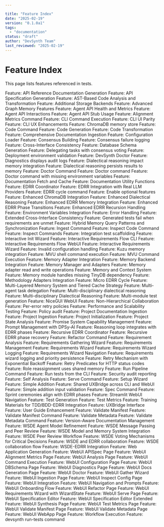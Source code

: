 ```yaml
---

title: "Feature Index"
date: "2025-02-19"
version: "0.1.0a1"
tags:
  - "documentation"
status: "draft"
author: "DevSynth Team"
last_reviewed: "2025-02-19"
---
```


# Feature Index

This page lists features referenced in tests.

Feature: API Reference Documentation Generation
Feature: API Specification Generation
Feature: AST-Based Code Analysis and Transformation
Feature: Additional Storage Backends
Feature: Advanced Graph Memory Features
Feature: Agent API Health and Metrics
Feature: Agent API Interactions
Feature: Agent API Stub Usage
Feature: Alignment Metrics Command
Feature: CLI Command Execution
Feature: CLI UI Parity
Feature: CLI UX Enhancements
Feature: ChromaDB memory store
Feature: Code Command
Feature: Code Generation
Feature: Code Transformation
Feature: Comprehensive Documentation Ingestion
Feature: Configuration Loader
Feature: Consensus Building
Feature: Consensus failure logging
Feature: Cross-Interface Consistency
Feature: Database Schema Generation
Feature: Delegating tasks with consensus voting
Feature: Deployment environment validation
Feature: DevSynth Doctor
Feature: Diagnostics displays audit logs
Feature: Dialectical reasoning impact memory integration
Feature: Dialectical reasoning persists results to memory
Feature: Doctor Command
Feature: Doctor command
Feature: Doctor command with missing environment variables
Feature: Documentation Fetch and Cache
Feature: Documentation Utility Functions
Feature: EDRR Coordinator
Feature: EDRR Integration with Real LLM Providers
Feature: EDRR cycle command
Feature: Enable optional features
Feature: Enhanced ChromaDB Integration
Feature: Enhanced Dialectical Reasoning
Feature: Enhanced EDRR Memory Integration
Feature: Enhanced EDRR Phase Transitions
Feature: Enhanced EDRR Recursion Handling
Feature: Environment Variables Integration
Feature: Error Handling
Feature: Extended Cross-Interface Consistency
Feature: Generated tests fail when requirements are unmet
Feature: Hybrid Memory Query Patterns and Synchronization
Feature: Ingest Command
Feature: Inspect Code Command
Feature: Inspect Commands
Feature: Integration test scaffolding
Feature: Interactive Init Wizard
Feature: Interactive Requirements Flow CLI
Feature: Interactive Requirements Flow WebUI
Feature: Interactive Requirements Wizard
Feature: Invalid configuration handling
Feature: Kuzu memory integration
Feature: MVU shell command execution
Feature: MVU Command Execution
Feature: Memory Adapter Integration
Feature: Memory Backend Integration
Feature: Memory Manager and Adapters
Feature: Memory adapter read and write operations
Feature: Memory and Context System
Feature: Memory module handles missing TinyDB dependency
Feature: Methodology Adapters Integration
Feature: Micro EDRR Cycle
Feature: Multi-Layered Memory System and Tiered Cache Strategy
Feature: Multi-agent task delegation
Feature: Multi-disciplinary dialectical reasoning
Feature: Multi-disciplinary Dialectical Reasoning
Feature: Multi-module test generation
Feature: NiceGUI WebUI
Feature: Non-Hierarchical Collaboration
Feature: Per-error retry policies
Feature: Performance and Scalability Testing
Feature: Policy audit
Feature: Project Documentation Ingestion
Feature: Project Ingestion
Feature: Project Initialization
Feature: Project State Analysis
Feature: Promise System Capability Management
Feature: Prompt Management with DPSy-AI
Feature: Reasoning loop integrates with EDRR phases
Feature: Recursive EDRR Coordinator
Feature: Recursive EDRR phase recovery
Feature: Refactor Command
Feature: Requirement Analysis
Feature: Requirements Gathering Wizard
Feature: Requirements Management
Feature: Requirements Wizard
Feature: Requirements Wizard Logging
Feature: Requirements Wizard Navigation
Feature: Requirements wizard logging and priority persistence
Feature: Retry Mechanism with Exponential Backoff
Feature: Retry Predicates for HTTP status codes
Feature: Role reassignment uses shared memory
Feature: Run Pipeline Command
Feature: Run tests from the CLI
Feature: Security audit reporting
Feature: Self Analysis
Feature: Serve Command
Feature: Setup Wizard
Feature: Simple Addition
Feature: Shared UXBridge across CLI and WebUI
Feature: Simple addition input validation
Feature: Spec Command
Feature: Sprint ceremonies align with EDRR phases
Feature: Streamlit WebUI Navigation
Feature: Test Generation
Feature: Test Metrics
Feature: Training Materials for TDD/BDD-EDRR Integration
Feature: UXBridge Interface
Feature: User Guide Enhancement
Feature: Validate Manifest
Feature: Validate Manifest Command
Feature: Validate Metadata
Feature: Validate Metadata Command
Feature: Version-Aware Documentation Management
Feature: WSDE Agent Model Refinement
Feature: WSDE Message Passing and Peer Review
Feature: WSDE Model and Memory System Integration
Feature: WSDE Peer Review Workflow
Feature: WSDE Voting Mechanisms for Critical Decisions
Feature: WSDE and EDRR collaboration
Feature: WSDE collaboration flow
Feature: WSDE-EDRR Integration
Feature: Web Application Generation
Feature: WebUI APISpec Page
Feature: WebUI Alignment Metrics Page
Feature: WebUI Analysis Page
Feature: WebUI Command Execution
Feature: WebUI Configuration Page
Feature: WebUI DBSchema Page
Feature: WebUI Diagnostics Page
Feature: WebUI Docs Generation Page
Feature: WebUI Doctor
Feature: WebUI Gather Wizard
Feature: WebUI Ingestion Page
Feature: WebUI Inspect Config Page
Feature: WebUI Integration
Feature: WebUI Navigation and Prompts
Feature: WebUI Onboarding Flow
Feature: WebUI Refactor Page
Feature: WebUI Requirements Wizard with WizardState
Feature: WebUI Serve Page
Feature: WebUI Specification Editor
Feature: WebUI Specification Editor Extended
Feature: WebUI Synthesis Page
Feature: WebUI Test Metrics Page
Feature: WebUI Validate Manifest Page
Feature: WebUI Validate Metadata Page
Feature: WebUI WebApp Page
Feature: Workflow Execution
Feature: devsynth run-tests command
